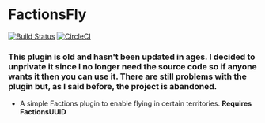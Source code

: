 # FactionsFly

[![Build Status](https://travis-ci.org/Workinq/FactionsFly.svg?branch=master)](https://travis-ci.org/Workinq/FactionsFly)
[![CircleCI](https://circleci.com/gh/Workinq/FactionsFly.svg?style=svg&circle-token=4ce6137a730b6d35a51aafb06c25e2782403ec68)](https://circleci.com/gh/Workinq/FactionsFly)


### This plugin is old and hasn't been updated in ages. I decided to unprivate it since I no longer need the source code so if anyone wants it then you can use it. There are still problems with the plugin but, as I said before, the project is abandoned.

* A simple Factions plugin to enable flying in certain territories.
**Requires FactionsUUID**

